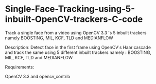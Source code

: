 # Single-Face-Tracking-using-5-inbuilt-OpenCV-trackers-C-code
Track a single face from a video using OpenCV 3.3 's 5 inbuilt trackers namely BOOSTING, MIL, KCF, TLD and MEDIANFLOW

Description: Detect face in the first frame using OpenCV's Haar cascade and track the same using 5 different inbuilt trackers namely :  BOOSTING, MIL, KCF, TLD and MEDIANFLOW

Requirements:

OpenCV 3.3 and opencv_contrib
